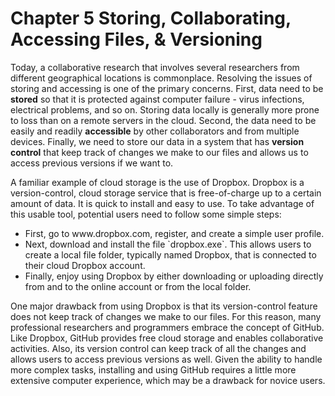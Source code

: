 Chapter 5 Storing, Collaborating, Accessing Files, & Versioning
========================================================

Today, a collaborative research that involves several researchers from different geographical locations is commonplace. Resolving the issues of storing and accessing is one of the primary concerns. First, data need to be **stored** so that it is protected against computer failure - virus infections, electrical problems, and so on. Storing data locally is generally more prone to loss than on a remote servers in the cloud. Second, the data need to be easily and readily **accessible** by other collaborators and from multiple devices. Finally, we need to store our data in a system that has **version control** that keep track of changes we make to our files and allows us to access previous versions if we want to.

A familiar example of cloud storage is the use of Dropbox. Dropbox is a version-control, cloud storage service that is free-of-charge up to a certain amount of data. It is quick to install and easy to use. To take advantage of this usable tool, potential users need to follow some simple steps:
<ul>
<li>First, go to www.dropbox.com, register, and create a simple user profile. </li>
<li>Next, download and install the file `dropbox.exe`. This allows users to create a local file folder, typically named Dropbox, that is connected to their cloud Dropbox account.</li>
<li>Finally, enjoy using Dropbox by either downloading or uploading directly from and to the online account or from the local folder. </li>
</ul>
One major drawback from using Dropbox is that its version-control feature does not keep track of changes we make to our files. For this reason, many professional researchers and programmers embrace the concept of GitHub. Like Dropbox, GitHub provides free cloud storage and enables collaborative activities. Also, its version control can keep track of all the changes and allows users to access previous versions as well. Given the ability to handle more complex tasks, installing and using GitHub requires a little more extensive computer experience, which may be a drawback for novice users.

